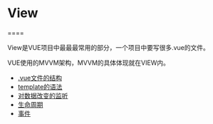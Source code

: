 # View
====

View是VUE项目中最最最常用的部分，一个项目中要写很多.vue的文件。

VUE使用的MVVM架构，MVVM的具体体现就在VIEW内。

* [.vue文件的结构](vuefile.md)
* [template的语法](template-syntax.md)
* [对数据改变的监听](watch-data.md)
* [生命周期](lifecycle.md)
* [事件](events.md)

